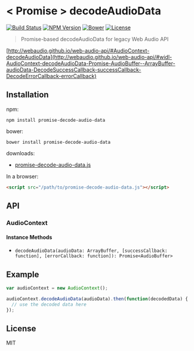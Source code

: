 # < Promise > decodeAudioData
[![Build Status](http://img.shields.io/travis/mohayonao/promise-decode-audio-data.svg?style=flat-square)](https://travis-ci.org/mohayonao/promise-decode-audio-data)
[![NPM Version](http://img.shields.io/npm/v/promise-decode-audio-data.svg?style=flat-square)](https://www.npmjs.org/package/node-pico)
[![Bower](https://img.shields.io/bower/v/promise-decode-audio-data.svg?style=flat-square)](https://github.com/mohayonao/promise-decode-audio-data)
[![License](http://img.shields.io/badge/license-MIT-brightgreen.svg?style=flat-square)](http://mohayonao.mit-license.org/)

> Promise-based decodeAudioData for legacy Web Audio API

[http://webaudio.github.io/web-audio-api/#AudioContext-decodeAudioData](http://webaudio.github.io/web-audio-api/#widl-AudioContext-decodeAudioData-Promise-AudioBuffer--ArrayBuffer-audioData-DecodeSuccessCallback-successCallback-DecodeErrorCallback-errorCallback)

## Installation

npm:
```
npm install promise-decode-audio-data
```

bower:
```
bower install promise-decode-audio-data
```

downloads:
- [promise-decode-audio-data.js](https://raw.githubusercontent.com/mohayonao/promise-decode-audio-data/master/lib/promise-decode-audio-data.js)

In a browser:
```html
<script src="/path/to/promise-decode-audio-data.js"></script>
```

## API

### AudioContext

#### Instance Methods
- `decodeAudioData(audioData: ArrayBuffer, [successCallback: function], [errorCallback: function]): Promise<AudioBuffer>`

## Example
```javascript
var audioContext = new AudioContext();

audioContext.decodeAudioData(audioData).then(function(decodedData) {
  // use the decoded data here
});
```

## License
MIT
